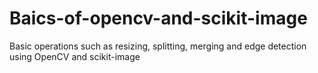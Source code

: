 # Baics-of-opencv-and-scikit-image
Basic operations  such as resizing, splitting, merging and edge detection using OpenCV and  scikit-image

